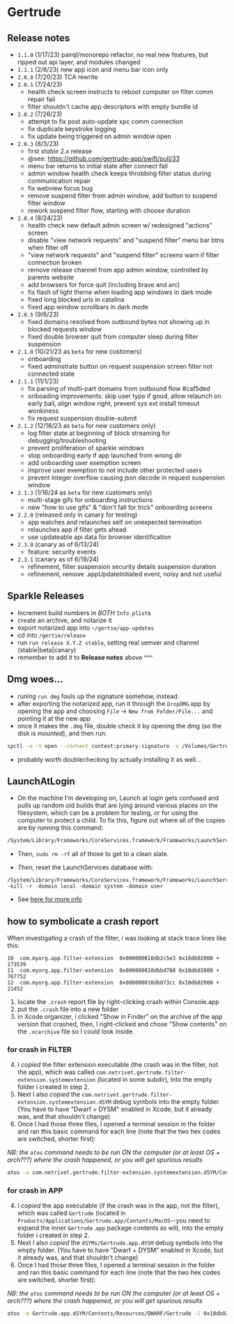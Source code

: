 # Gertrude

## Release notes

- `1.1.0` (1/17/23) pairql/monorepo refactor, no real new features, but ripped out api
  layer, and modules changed
- `1.1.1` (2/8/23) new app icon and menu bar icon only
- `2.0.0` (7/20/23) TCA rewrite
- `2.0.1` (7/24/23)
  - health check screen instructs to reboot computer on filter comm repair fail
  - filter shouldn't cache app descriptors with empty bundle id
- `2.0.2` (7/26/23)
  - attempt to fix post auto-update xpc comm connection
  - fix duplicate keystroke logging
  - fix update being triggered on admin window open
- `2.0.3` (8/3/23)
  - first _stable_ 2.x release
  - @see: https://github.com/gertrude-app/swift/pull/33
  - menu bar returns to initial state after connect fail
  - admin window health check keeps throbbing filter status during communication repair
  - fix webview focus bug
  - remove suspend filter from admin window, add button to suspend filter window
  - rework suspend filter flow, starting with choose duration
- `2.0.4` (8/24/23)
  - health check new default admin screen w/ redesigned "actions" screen
  - disable "view network requests" and "suspend filter" menu bar btns when filter off
  - "view network requests" and "suspend filter" screens warn if filter connection broken
  - remove release channel from app admin window, controlled by parents website
  - add browsers for force quit (including brave and arc)
  - fix flash of light theme when loading app windows in dark mode
  - fixed long blocked urls in catalina
  - fixed app window scrollbars in dark mode
- `2.0.5` (9/6/23)
  - fixed domains resolved from outbound bytes not showing up in blocked requests window
  - fixed double browser quit from computer sleep during filter suspension
- `2.1.0` (10/21/23 as `beta` for new customers)
  - onboarding
  - fixed adminstrate button on request suspension screen filter not connected state
- `2.1.1` (11/1/23)
  - fix parsing of multi-part domains from outbound flow #caf5ded
  - onboading improvements: skip user type if good, allow relaunch on early bail, align
    window right, prevent sys ext install timeout wonkiness
  - fix request suspension double-submit
- `2.1.2` (12/18/23 as `beta` for new customers only)
  - log filter state at beginning of block streaming for debugging/troubleshooting
  - prevent proliferation of sparkle windows
  - stop onboarding early if app launched from wrong dir
  - add onboarding user exemption screen
  - improve user exemption to not include other protected users
  - prevent integer overflow causing json decode in request suspension window
- `2.1.3` (1/16/24 as `beta` for new customers only)
  - multi-stage gifs for onboarding instructions
  - new "how to use gifs" & "don't fall for trick" onboarding screens
- `2.2.0` (released only in canary for testing)
  - app watches and relaunches self on unexpected termination
  - relaunches app if filter gets ahead
  - use updateable api data for browser identification
- `2.3.0` (canary as of 6/13/24)
  - feature: security events
- `2.3.1` (canary as of 6/19/24)
  - refinement, filter suspension security details suspension duration
  - refinement, remove .appUpdateInitiated event, noisy and not useful

## Sparkle Releases

- Increment build numbers in _BOTH_ `Info.plist`s
- create an archive, and notarize it
- export notarized app into `~/gertie/app-updates`
- cd into `/gertie/release`
- run `run release X.Y.Z stable`, setting real semver and channel (stable|beta|canary)
- remember to add it to **Release notes** above ^^^

## Dmg woes...

- runing `run dmg` fouls up the signature somehow, instead:
- after exporting the notarized app, run it through the `DropDMG` app by opening the app
  and choosing `File` -> `New from Folder/File...` and pointing it at the new app
- once it makes the `.dmg` file, double check it by opening the dmg (so the disk is
  _mounted_), and then run:

```sh
spctl -a -t open --context context:primary-signature -v /Volumes/Gertrude/Gertrude.app
```

- probably worth doublechecking by actually installing it as well...

## LaunchAtLogin

- On the machine I'm developing on, Launch at login gets confused and pulls up random old
  builds that are lying around various places on the filesystem, which can be a problem
  for testing, or for using the computer to protect a child. To fix this, figure out where
  all of the copies are by running this command:

```bash
/System/Library/Frameworks/CoreServices.framework/Frameworks/LaunchServices.framework/Support/lsregister -dump | grep ".*path.*ertrude"
```

- Then, `sudo rm -rf` all of those to get to a clean slate.

- _Then_, reset the LaunchServices database with:

```
/System/Library/Frameworks/CoreServices.framework/Frameworks/LaunchServices.framework/Support/lsregister -kill -r -domain local -domain system -domain user
```

- See
  [here for more info](https://www.electrollama.net/blog/2017/4/7/login-items-in-macos-1011-and-newer)

## how to symbolicate a crash report

When investigating a crash of the filter, i was looking at stack trace lines like this:

```
10  com.myorg.app.filter-extension	0x000000010db2c5e3 0x10db02000 + 173539
11  com.myorg.app.filter-extension	0x000000010dbbd708 0x10db02000 + 767752
12  com.myorg.app.filter-extension	0x000000010db073cc 0x10db02000 + 21452
```

1. locate the `.crash` report file by right-clicking crash within Console.app
2. put the `.crash` file into a new folder
3. in Xcode organizer, i clicked "Show in Finder" on the archive of the app version that
   crashed, then, I right-clicked and chose "Show contents" on the `.xcarchive` file so I
   could look inside.

### for crash in FILTER

4. I _copied_ the filter extension executable (the crash was in the filter, not the app),
   which was called `com.netrivet.gertrude.filter-extension.systemextension` (located in
   some subdir), into the empty folder i created in step 2.
5. Next I also _copied_ the `com.netrivet.gertrude.filter-extension.systemextension.dSYM`
   debug symbols into the empty folder. (You have to have "Dwarf + DYSM" enabled in Xcode,
   but it already was, and that shouldn't change)
6. Once I had those three files, I opened a terminal session in the folder and ran this
   basic command for each line (note that the two hex codes are switched, shorter first):

_NB: the `atos` command needs to be run ON the computer (or at least OS + arch???) where
the crash happened, or you will get spurious results_

```sh
atos -o com.netrivet.gertrude.filter-extension.systemextension.dSYM/Contents/Resources/DWARF/com.netrivet.gertrude.filter-extension -l 0x10db02000 0x000000010db073cc
```

### for crash in APP

4. I _copied_ the app executable (if the crash was in the app, not the filter), which was
   called `Gertrude` (located in `Products/Applications/Gertrude.app/Contents/MacOS`--you
   need to expand the inner `Gertrude.app` package contents as wll), into the empty folder
   i created in step 2.
5. Next I also _copied_ the `dSYMs/Gertrude.app.dYSM` debug symbols into the empty folder.
   (You have to have "Dwarf + DYSM" enabled in Xcode, but it already was, and that
   shouldn't change)
6. Once I had those three files, I opened a terminal session in the folder and ran this
   basic command for each line (note that the two hex codes are switched, shorter first):

_NB: the `atos` command needs to be run ON the computer (or at least OS + arch???) where
the crash happened, or you will get spurious results_

```sh
atos -o Gertrude.app.dSYM/Contents/Resources/DWARF/Gertrude -l 0x10db02000 0x000000010db073cc
```
